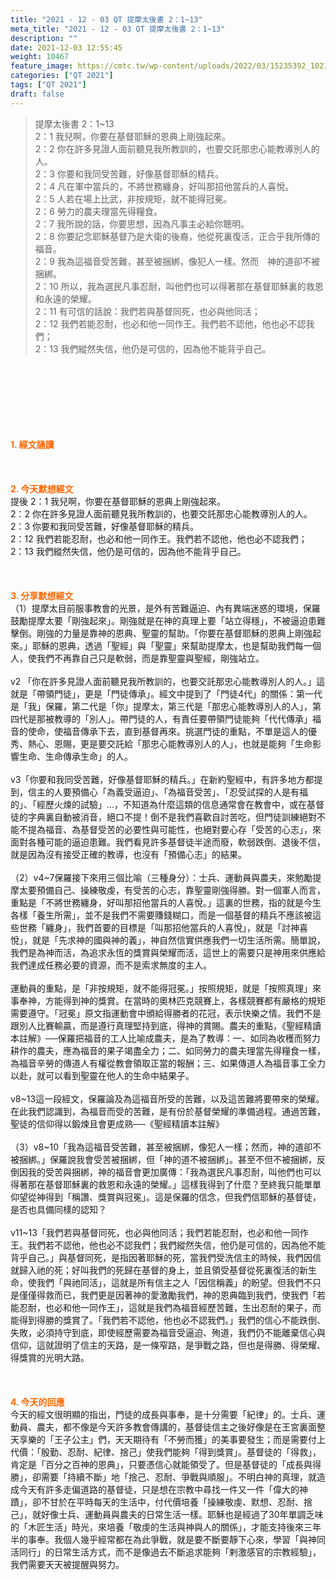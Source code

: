 ```yaml
---
title: "2021 - 12 - 03 QT 提摩太後書 2：1~13"
meta_title: "2021 - 12 - 03 QT 提摩太後書 2：1~13"
description: ""
date: 2021-12-03 12:55:45
weight: 10467
feature_image: https://cmtc.tw/wp-content/uploads/2022/03/15235392_10211799862337740_180693556567566654_o-1.webp
categories: ["QT 2021"]
tags: ["QT 2021"]
draft: false
---
```


<blockquote>提摩太後書 2：1~13<br />
2：1 我兒啊，你要在基督耶穌的恩典上剛強起來。<br />
2：2 你在許多見證人面前聽見我所教訓的，也要交託那忠心能教導別人的人。<br />
2：3 你要和我同受苦難，好像基督耶穌的精兵。<br />
2：4 凡在軍中當兵的，不將世務纏身，好叫那招他當兵的人喜悅。<br />
2：5 人若在場上比武，非按規矩，就不能得冠冕。<br />
2：6 勞力的農夫理當先得糧食。<br />
2：7 我所說的話，你要思想，因為凡事主必給你聰明。<br />
2：8 你要記念耶穌基督乃是大衛的後裔，他從死裏復活，正合乎我所傳的福音。<br />
2：9 我為這福音受苦難，甚至被捆綁，像犯人一樣。然而　神的道卻不被捆綁。<br />
2：10 所以，我為選民凡事忍耐，叫他們也可以得著那在基督耶穌裏的救恩和永遠的榮耀。<br />
2：11 有可信的話說：我們若與基督同死，也必與他同活；<br />
2：12 我們若能忍耐，也必和他一同作王。我們若不認他，他也必不認我們；<br />
2：13 我們縱然失信，他仍是可信的，因為他不能背乎自己。</blockquote><br />
&nbsp;<br />
<br />
&nbsp;<br />
<br />
&nbsp;<br />
<br />
<span style="color: #ff6600;"><strong>1. </strong><strong>經文誦讀</strong></span><br />
<br />
<span style="color: #ff6600;"><strong> </strong></span><br />
<br />
<span style="color: #ff6600;"><strong>2. 今天默想</strong><strong>經文<br />
</strong></span>提後 2：1 我兒啊，你要在基督耶穌的恩典上剛強起來。<br />
2：2 你在許多見證人面前聽見我所教訓的，也要交託那忠心能教導別人的人。<br />
2：3 你要和我同受苦難，好像基督耶穌的精兵。<br />
2：12 我們若能忍耐，也必和他一同作王。我們若不認他，他也必不認我們；<br />
2：13 我們縱然失信，他仍是可信的，因為他不能背乎自己。<br />
<br />
&nbsp;<br />
<br />
<span style="color: #ff6600;"><strong>3. 分享默想經文<br />
</strong></span>（1）提摩太目前服事教會的光景，是外有苦難逼迫、內有異端迷惑的環境，保羅鼓勵提摩太要「剛強起來」。剛強就是在神的真理上要「站立得穩」，不被逼迫患難擊倒。剛強的力量是靠神的恩典、聖靈的幫助。「你要在基督耶穌的恩典上剛強起來。」耶穌的恩典，透過「聖經」與「聖靈」來幫助提摩太，也是幫助我們每一個人，使我們不再靠自己只是軟弱，而是靠聖靈與聖經，剛強站立。<br />
<br />
v2 「你在許多見證人面前聽見我所教訓的，也要交託那忠心能教導別人的人。」這就是「帶領門徒」，更是「門徒傳承」。經文中提到了「門徒4代」的關係：第一代是「我」保羅，第二代是「你」提摩太，第三代是「那忠心能教導別人的人」，第四代是那被教導的「別人」。帶門徒的人，有責任要帶領門徒能夠「代代傳承」福音的使命，使福音傳承下去，直到基督再來。挑選門徒的重點，不單是這人的優秀、熱心、恩賜，更是要交託給「那忠心能教導別人的人」，也就是能夠「生命影響生命、生命傳承生命」的人。<br />
<br />
v3「你要和我同受苦難，好像基督耶穌的精兵。」在新約聖經中，有許多地方都提到，信主的人要預備心「為義受逼迫」、「為福音受苦」、「忍受試探的人是有福的」、「經歷火煉的試驗」…，不知道為什麼這類的信息通常會在教會中，或在基督徒的字典裏自動被消音，絕口不提！倒不是我們喜歡自討苦吃，但門徒訓練絕對不能不提為福音、為基督受苦的必要性與可能性，也絕對要心存「受苦的心志」，來面對各種可能的逼迫患難。我們看見許多基督徒半途而廢，軟弱跌倒、退後不信，就是因為沒有接受正確的教導，也沒有「預備心志」的結果。<br />
<br />
（2）v4~7保羅接下來用三個比喻（三種身分）：士兵、運動員與農夫，來勉勵提摩太要預備自己、操練敬虔，有受苦的心志，靠聖靈剛強得勝。對一個軍人而言，重點是「不將世務纏身，好叫那招他當兵的人喜悅。」這裏的世務，指的就是今生各樣「養生所需」，並不是我們不需要賺錢糊口，而是一個基督的精兵不應該被這些世務「纏身」，我們首要的目標是「叫那招他當兵的人喜悅」，就是「討神喜悅」，就是「先求神的國與神的義」，神自然信實供應我們一切生活所需。簡單說，我們是為神而活，為追求永恆的獎賞與榮耀而活，這世上的需要只是神用來供應給我們達成任務必要的資源，而不是索求無度的主人。<br />
<br />
運動員的重點，是「非按規矩，就不能得冠冕。」按照規矩，就是「按照真理」來事奉神，方能得到神的獎賞。在當時的奧林匹克競賽上，各樣競賽都有嚴格的規矩需要遵守。「冠冕」原文指運動會中頒給得勝者的花冠，表示快樂之情。我們不是跟別人比賽輸贏，而是遵行真理堅持到底，得神的賞賜。農夫的重點，《聖經精讀本註解》──保羅把福音的工人比喻成農夫，是為了教導：一、如同為收穫而努力耕作的農夫，應為福音的果子竭盡全力；二、如同勞力的農夫理當先得糧食一樣，為福音辛勞的傳道人有權從教會領取正當的報酬；三、如果傳道人為福音事工全力以赴，就可以看到聖靈在他人的生命中結果子。<br />
<br />
v8~13這一段經文，保羅論及為這福音所受的苦難，以及這苦難將要帶來的榮耀。在此我們認識到，為福音而受的苦難，是有份於基督榮耀的準備過程。通過苦難，聖徒的信仰得以鍛煉且會更成熟──《聖經精讀本註解》<br />
<br />
（3）v8~10「我為這福音受苦難，甚至被捆綁，像犯人一樣；然而，神的道卻不被捆綁。」保羅說我會受苦被捆綁，但「神的道不被捆綁」。甚至不但不被捆綁，反倒因我的受苦與捆綁，神的福音會更加廣傳：「我為選民凡事忍耐，叫他們也可以得著那在基督耶穌裏的救恩和永遠的榮耀。」這樣我得到了什麼？至終我只能單單仰望從神得到「稱讚、獎賞與冠冕」。這是保羅的信念，但我們信耶穌的基督徒，是否也具備同樣的認知？<br />
<br />
v11~13「我們若與基督同死，也必與他同活；我們若能忍耐，也必和他一同作王。我們若不認他，他也必不認我們；我們縱然失信，他仍是可信的，因為他不能背乎自己。」與基督同死，是指因著耶穌的死，當我們受洗信主的時候，我們因信就歸入祂的死；好叫我們的死歸在基督的身上，並且領受基督從死裏復活的新生命，使我們「與祂同活」，這就是所有信主之人「因信稱義」的盼望。但我們不只是僅僅得救而已，我們更是因著神的愛激勵我們，神的恩典臨到我們，使我們「若能忍耐，也必和他一同作王」，這就是我們為福音經歷苦難，生出忍耐的果子，而能得到得勝的獎賞了。「我們若不認他，他也必不認我們。」我們的信心不能跌倒、失敗，必須持守到底，即使經歷需要為福音受逼迫、殉道，我們仍不能離棄信心與信仰，這就證明了信主的天路，是一條窄路，是爭戰之路，但也是得勝、得榮耀、得獎賞的光明大路。<br />
<br />
&nbsp;<br />
<br />
<span style="color: #ff6600;"><strong>4. 今天的回應<br />
</strong></span>今天的經文很明顯的指出，門徒的成長與事奉，是十分需要「紀律」的。士兵、運動員、農夫，都不像是今天許多教會傳講的，基督徒信主之後好像是在王宮裏面整天享樂的「王子公主」們，天天期待有「不勞而獲」的美事要發生；而是需要付上代價：「殷勤、忍耐、紀律、捨己」使我們能夠「得到獎賞」。基督徒的「得救」，肯定是「百分之百神的恩典」，只要憑信心就能領受了。但是基督徒的「成長與得勝」，卻需要「持續不斷」地「捨己、忍耐、爭戰與順服」。不明白神的真理，就造成今天有許多走偏道路的基督徒，只是想在宗教中尋找一件又一件「偉大的神蹟」，卻不甘於在平時每天的生活中，付代價培養「操練敬虔、默想、忍耐、捨己」，就好像士兵、運動員與農夫的日常生活一樣。耶穌也是經過了30年單調乏味的「木匠生活」時光，來培養「敬虔的生活與神與人的關係」，才能支持後來三年半的事奉。我個人幾乎經常都在為此爭戰，就是要不斷要靜下心來，學習「與神同活同行」的日常生活方式，而不是像過去不斷追求能夠「剌激感官的宗教經驗」，我們需要天天被提醒與努力。<br />
<br />
&nbsp;<br />
<br />
&nbsp;<br />
<br />
&nbsp;
        